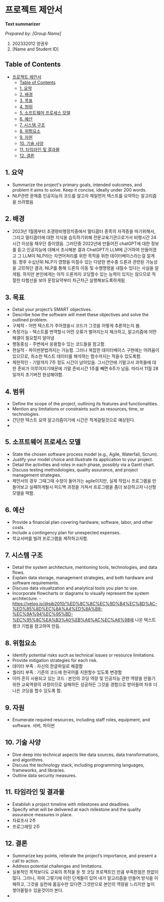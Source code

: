 # 프로젝트 제안서

**Text summarizer**

_Prepared by: [Group Name]_

1. 202332012 양권우
2. [Name and Student ID]

## Table of Contents

- [프로젝트 제안서](#프로젝트-제안서)
  - [Table of Contents](#table-of-contents)
  - [1. 요약](#1-요약)
  - [2. 배경](#2-배경)
  - [3. 목표](#3-목표)
  - [4. 범위](#4-범위)
  - [5. 소프트웨어 프로세스 모델](#5-소프트웨어-프로세스-모델)
  - [6. 예산](#6-예산)
  - [7. 시스템 구조](#7-시스템-구조)
  - [8. 위험요소](#8-위험요소)
  - [9. 자원](#9-자원)
  - [10. 기술 사양](#10-기술-사양)
  - [11. 타임라인 및 결과물](#11-타임라인-및-결과물)
  - [12. 결론](#12-결론)


## 1. 요약

- Summarize the project's primary goals, intended outcomes, and problem it aims to solve. Keep it concise, ideally under 200 words.
-  NLP관련 문제중 인공지능의 코드를 알고자 제일먼저 텍스트를 요약하는 알고리즘을 쓰려했음 

## 2. 배경
- 2023년 1월쯤부터 초경량비행장치중에서 멀티콥터 종목의 자격증을 따기위해서, 그리고 멀티콥터에 대한 지식을 습득하기위해 전문교육기관으로가서 비행시간 24시간 이상을 채우던 중이였음.  그러던중 2022년에 만들어진 chatGPT에 대한 정보를 듣고 인공지능에 대해서 조사해본 결과
  ChatGPT가 LLM에 근거하여 만들어졌고 그 LLM이 NLP라는 자연어처리를 위한 목적을 위한 데이터베이스라는걸 알게됨.  향후 수십년뒤 NLP가 영향을 미칠수 있는 다양한 변수중 드론과 관련된 가능성을 고민하던 결과,  NLP를 통해 드론의 이동 및 수행명령을 내릴수 있다는 사실을 알게됨.
하지만 본인에게는 아직 드론까지 코딩할수 있는 능력이 있지는 않으므로 적절한 타협선을 보아 문장요약부터 차근차근 실행해보도록하게됨

## 3. 목표

- Detail your project’s SMART objectives.
- Describe how the software will meet these objectives and solve the outlined problem.
- 구체적 -  어떤 텍스트가 주어졌을시 코드가 그것을 어떻게 추론하는지 봄.
- 측정가능 - 텍스트를 번역할시 어떤 오류가 벌어지는지 체크하고, 알고리즘에 어떤 해결이 필요할지 알아냄
- 행동중심 - 주변에서 응용할수 있는 코드들을 참고함.  
- 현실적 - 파이썬문법까지는 가능함. 그러나 복잡한 데이터베이스 구현에는 어려움이 있으므로, 최소한 텍스트 데이터를 해석하는 함수까지는 적을수 있도록함.
- 제한적인 - 기말까지 7주 정도 시간이 남아있음. 그시간안에 기말고사 과목들에 대한 준비가 이루어지기때문에 기말 준비시간 1주를 빼면 6주가 남음.   따라서 11월 28일까지 초기버전 완성해야함.
  
## 4. 범위

- Define the scope of the project, outlining its features and functionalities.
- Mention any limitations or constraints such as resources, time, or technologies.
- 간단한 텍스트 요약 알고리즘이기에 시간은 적게걸릴것으로 예상된다. 
- 
## 5. 소프트웨어 프로세스 모델

- State the chosen software process model (e.g., Agile, Waterfall, Scrum).
- Justify your model choice and illustrate its application to your project.
- Detail the activities and roles in each phase, possibly via a Gantt chart.
- Discuss testing methodologies, quality assurance, and project management strategies.
- 제안서의 경우 그때그때 수정이 들어가는 agile이지만, 실제 작업시 프로그램을 만들어보고 실패하게될시 피드백 과정을 거쳐서 프로그램을 좀더 보강하고자 나선형 모델을 택함.
## 6. 예산

- Provide a financial plan covering hardware, software, labor, and other costs.
- Include a contingency plan for unexpected expenses.
-  학교서버를 빌려 프로그램을 제작하고자함.  

## 7. 시스템 구조

- Detail the system architecture, mentioning tools, technologies, and data flows.
- Explain data storage, management strategies, and both hardware and software requirements.
- Discuss data visualization and analytical tools you plan to use.
- Incorporate flowcharts or diagrams to visually represent the system architecture.
-https://velog.io/@sjb2010/%ED%8C%8C%EC%9D%B4%EC%8D%AC-%ED%85%8D%EC%8A%A4%ED%8A%B8-%EC%9A%94%EC%95%BD-%EC%95%8C%EA%B3%A0%EB%A6%AC%EC%A6%98에 나온 텍스트랭크 기법을 참고하여 만듬.
## 8. 위험요소

- Identify potential risks such as technical issues or resource limitations.
- Provide mitigation strategies for each risk.
- 데이터 부족 : 자신의 한글파일로 해결함
- 퀄리티 부족 : 기존의 코드에 한국어를 지원할수 있도록 변경함
- 이미 흔히 사용되고 있는 코드 : 본인의 코딩 역량 및 인공지능 관련 역량을 만들기위한 교육역량의 과정이므로 실패하든 성공하든 그것을 경험으로 받아들여 차후 더 나은 코딩을 할수 있도록 함.
## 9. 자원

- Enumerate required resources, including staff roles, equipment, and software.
서버, 파이썬 
## 10. 기술 사양 

- Dive deep into technical aspects like data sources, data transformations, and algorithms.
- Discuss the technology stack, including programming languages, frameworks, and libraries.
- Outline data security measures.

## 11. 타임라인 및 결과물

- Establish a project timeline with milestones and deadlines.
- Specify what will be delivered at each milestone and the quality assurance measures in place.
- 자료조사 2주
- 프로그래밍 2주
## 12. 결론

- Summarize key points, reiterate the project’s importance, and present a call to action.
- Address potential challenges and limitations.
- 실용적인 목적보다도 교육의 목적을 둔 첫 코딩 프로젝트인 만큼 부족한점은 한없이 많다. 그러나, 하여 그렇기에 이런 단계들이 있어 내가 알고리즘을 만들어 방식을 이해하고, 그것을 실천에 옮길수만 있다면 그것만으로 본인의 역량을 느리지만 높이 쌓아올릴수 있을것이라 본다.
- 
